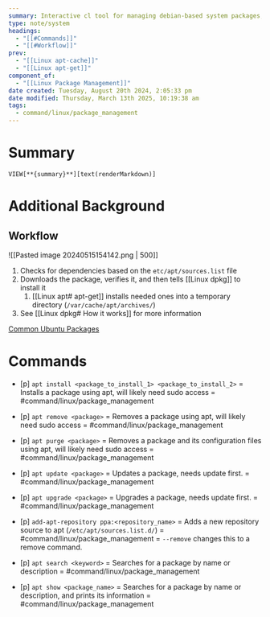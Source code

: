 ```yaml
---
summary: Interactive cl tool for managing debian-based system packages, doing everything that is needed to get your system to successfully execute the new installed software. A tool that combines various commands from apt-get and apt-cache with improved usability.
type: note/system
headings:
  - "[[#Commands]]"
  - "[[#Workflow]]"
prev:
  - "[[Linux apt-cache]]"
  - "[[Linux apt-get]]"
component_of:
  - "[[Linux Package Management]]"
date created: Tuesday, August 20th 2024, 2:05:33 pm
date modified: Thursday, March 13th 2025, 10:19:38 am
tags:
  - command/linux/package_management
---
```

# Summary
`VIEW[**{summary}**][text(renderMarkdown)]`

# Additional Background

## Workflow
![[Pasted image 20240515154142.png | 500]]

 1. Checks for dependencies based on the `etc/apt/sources.list` file
 2. Downloads the package, verifies it, and then tells [[Linux dpkg]] to install it
	 1. [[Linux apt# apt-get]] installs needed ones into a temporary directory (`/var/cache/apt/archives/`)
 3. See [[Linux dpkg# How it works]] for more information

[Common Ubuntu Packages](https://packages.ubuntu.com/search?suite=default&section=all&arch=any&searchon=names&keywords=emacs)

# Commands
- [p] `apt install <package_to_install_1> <package_to_install_2>` = Installs a package using apt, will likely need sudo access = #command/linux/package_management
<!--ID: 1751434091094-->

- [p] `apt remove <package>` = Removes a package using apt, will likely need sudo access = #command/linux/package_management 
<!--ID: 1751434091098-->

- [p] `apt purge <package>` = Removes a package and its configuration files using apt, will likely need sudo access = #command/linux/package_management 
<!--ID: 1751434091101-->

- [p] `apt update <package>` = Updates a package, needs update first. = #command/linux/package_management 
<!--ID: 1751434091105-->

- [p] `apt upgrade <package>` = Upgrades a package, needs update first. = #command/linux/package_management 
<!--ID: 1751434091109-->

- [p] `add-apt-repository ppa:<repository_name>` = Adds a new repository source to apt (`/etc/apt/sources.list.d/`) = #command/linux/package_management  = `--remove` changes this to a remove command.
<!--ID: 1751434091113-->

- [p] `apt search <keyword>` = Searches for a package by name or description =  #command/linux/package_management 
<!--ID: 1751434091117-->

- [p] `apt show <package_name>` = Searches for a package by name or description, and prints its information =  #command/linux/package_management 
<!--ID: 1751434091121-->
